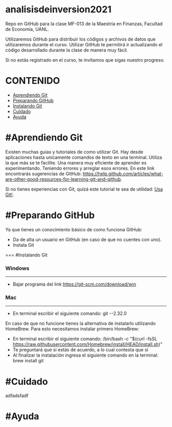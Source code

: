 # analisisdeinversion2021
Repo en GitHub para la clase MF-013 de la Maestría en Finanzas, Facultad de Economía, UANL.

Utilizaremos GitHub para distribuir los códigos y archivos de datos que utilizaremos durante el curso.  Utilizar GitHub te permitirá ir actualizando el código desarrollado durante la clase de manera muy fácil.

Si no estás registrado en el curso, te invitamos que sigas nuestro progreso.


CONTENIDO
===


* [Aprendiendo Git](#aprendiendo-git)
* [Preparando GitHub](#preparando-github)
* [Instalando Git](#instalando-git)
* [Cuidado](#cuidado)
* [Ayuda](#ayuda)

#Aprendiendo Git
===
Existen muchas guías y tutoriales de como utilizar Git.  Hay desde aplicaciones hasta unicamente comandos de texto en una terminal.  Utiliza la que más se te facilite. Una manera muy eficiente de aprender es experimentando.  Teniendo errores y arreglar esos errores.  En este link encontrarás sugerencias de GitHub:  https://help.github.com/articles/what-are-other-good-resources-for-learning-git-and-github.

Si no tienes experiencias con Git, quizá este tutorial te sea de utilidad: [Usa Git!](https://docs.github.com/en/get-started/quickstart/set-up-git).

#Preparando GitHub
===
Ya que tienes un conocimiento básico de como funciona GitHub:
* Da de alta un usuario en GitHub (en caso de que no cuentes con uno).
* Instala Git

===
#Instalando Git

### Windows
---
* Bajar programa del link  https://git-scm.com/download/win 

### Mac
---
* En terminal escribir el siguiente comando:  git --2.32.0


En caso de que no funcione tienes la alternativa de instalarlo utilizando HomeBrew.  Para esto necesitamos instalar primero HomeBrew:
* En terminal escribir el siguiente comando: /bin/bash -c "$(curl -fsSL https://raw.githubusercontent.com/Homebrew/install/HEAD/install.sh)"
* Te preguntará que si estás de acuerdo, a lo cual contesta que sí
* Al finalizar la instalación ingresa el siguiente comando en la terminal:  brew install git

#Cuidado
===
adfadsfadf

#Ayuda
===
